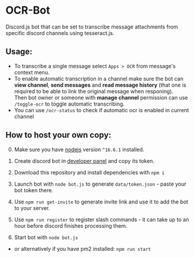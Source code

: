 # OCR-Bot

Discord.js bot that can be set to transcribe message attachments from specific discord channels using tesseract.js.<br>

## Usage:

- To transcribe a single message select `Apps > OCR` from message's context menu.
- To enable automatic transcription in a channel make sure the bot can **view channel**, **send messages** and **read message history** (that one is required to be able to link the original message when responing).<br>
  Then bot owner or someone with **manage channel** permission can use `/toggle-ocr` to toggle automatic transcribing.
- You can use `/ocr-status` to check if automatic ocr is enabled in current channel

## How to host your own copy:

0. Make sure you have [nodejs](https://nodejs.org) version `^16.6.1` installed.

1. Create discord bot in [developer panel](https://discord.com/developers/applications/) and copy its token.

2. Download this repository and install dependencies with `npm i`

3. Launch bot with `node bot.js` to generate `data/token.json` - paste your bot token there.

4. Use `npm run get-invite` to generate invite link and use it to add the bot to your server.

5. Use `npm run register` to register slash commands - it can take up to an hour before discord finishes processing them.

6. Start bot with `node bot.js`

- or alternatively if you have pm2 installed: `npm run start`
